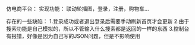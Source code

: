 仿电商平台：
  实现功能：
    联动轮播图，登录，注册，购物车...
    
存在的一些缺陷：
1.登录成功或者退出登录后需要手动刷新首页才会更新
2.由于搜索功能是自己模拟的，所以不管输入什么搜索都是返回的一样的东西
3.控制台有报错，好像是因为自己写的JSON问题，但是不影响使用
